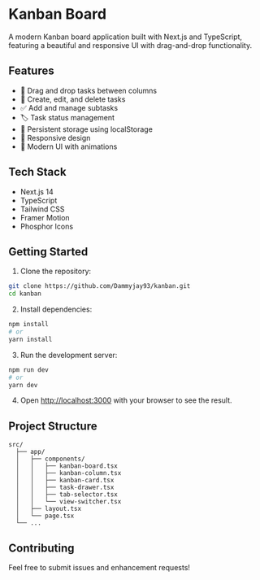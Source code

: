 # Kanban Board

A modern Kanban board application built with Next.js and TypeScript, featuring a beautiful and responsive UI with drag-and-drop functionality.

## Features

- 🎯 Drag and drop tasks between columns
- 📝 Create, edit, and delete tasks
- ✅ Add and manage subtasks
- 🏷️ Task status management
- 💾 Persistent storage using localStorage
- 📱 Responsive design
- 🎨 Modern UI with animations

## Tech Stack

- Next.js 14
- TypeScript
- Tailwind CSS
- Framer Motion
- Phosphor Icons

## Getting Started

1. Clone the repository:
```bash
git clone https://github.com/Dammyjay93/kanban.git
cd kanban
```

2. Install dependencies:
```bash
npm install
# or
yarn install
```

3. Run the development server:
```bash
npm run dev
# or
yarn dev
```

4. Open [http://localhost:3000](http://localhost:3000) with your browser to see the result.

## Project Structure

```
src/
  ├── app/
  │   ├── components/
  │   │   ├── kanban-board.tsx
  │   │   ├── kanban-column.tsx
  │   │   ├── kanban-card.tsx
  │   │   ├── task-drawer.tsx
  │   │   ├── tab-selector.tsx
  │   │   └── view-switcher.tsx
  │   ├── layout.tsx
  │   └── page.tsx
  └── ...
```

## Contributing

Feel free to submit issues and enhancement requests!
